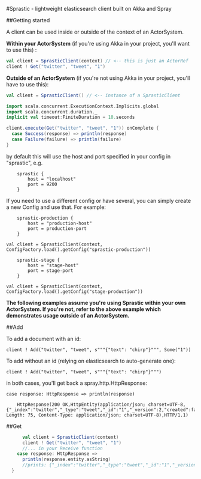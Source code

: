 #Sprastic - lightweight elasticsearch client built on Akka and Spray

##Getting started

A client can be used inside or outside of the context of an ActorSystem. 

**Within your ActorSystem** (if you're using Akka in your project, you'll want to use this) :

```scala
val client = SprasticClient(context) // <-- this is just an ActorRef 
client ! Get("twitter", "tweet", "1")
```

**Outside of an ActorSystem** (if you're not using Akka in your project, you'll have to use this):

```scala
val client = SprasticClient() // <-- instance of a SprasticClient

import scala.concurrent.ExecutionContext.Implicits.global
import scala.concurrent.duration._
implicit val timeout:FiniteDuration = 10.seconds

client.execute(Get("twitter", "tweet", "1")) onComplete {
  case Success(response) => println(response)
  case Failure(failure) => println(failure)
}

```

by default this will use the host and port specified in your config in "sprastic", e.g.

		sprastic {
			host = "localhost"
			port = 9200
		}

If you need to use a different config or have several, you can simply create a new Config and use that. For example:


		sprastic-production {
 			host = "production-host"
 			port = production-port
		}
		
`val client = SprasticClient(context, ConfigFactory.load().getConfig("sprastic-production"))`

		sprastic-stage {
 			host = "stage-host"
 			port = stage-port
		}
		
`val client = SprasticClient(context, ConfigFactory.load().getConfig("stage-production"))`

**The following examples assume you're using Sprastic within your own ActorSystem. If you're not, refer to the above example which demonstrates usage outside of an ActorSystem.**


##Add

To add a document with an id:

`client ! Add("twitter", "tweet", s"""{"text": "chirp"}""", Some("1"))`

To add without an id (relying on elasticsearch to auto-generate one):

`client ! Add("twitter", "tweet", s"""{"text": "chirp"}""")`

in both cases, you'll get back a spray.http.HttpResponse:

`case response: HttpResponse => println(response)`

		HttpResponse(200 OK,HttpEntity(application/json; charset=UTF-8,{"_index":"twitter","_type":"tweet","_id":"1","_version":2,"created":false}),List(Content-Length: 75, Content-Type: application/json; charset=UTF-8),HTTP/1.1)
		
		
##Get

```scala   
      val client = SprasticClient(context)
      client ! Get("twitter", "tweet", "1")
      //... in your Receive function
    case response: HttpResponse =>
      println(response.entity.asString)
      //prints: {"_index":"twitter","_type":"tweet","_id":"1","_version":2,"found":true, "_source" : {"text": "chirp"} }
  }
```







